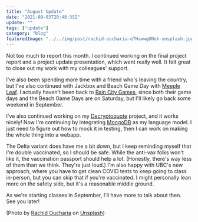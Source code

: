 ```yaml
---
title: "August Update"
date: "2021-09-03T20:48:35Z"
update: ""
tags: ["update"]
category: "blog"
featuredImage: "../../img/post/rachid-oucharia-eTHawwgUNek-unsplash.jpg"
---
```


Not too much to report this month. I continued working on the final project report and a project update presentation, which went really well. It felt great to close out my work with my colleagues' support.

I've also been spending more time with a friend who's leaving the country, but I've also continued with Jackbox and Beach Game Day with [Meeple Leaf](https://www.meetup.com/Meeple-Leaf/). I actually haven't been back to [Rain City Games](https://www.raincity.games/), since both their game days and the Beach Game Days are on Saturday, but I'll likely go back some weekend in September.

I've also continued working on my [Decryptoquote](/projects/20190716-decryptoquote/) project, and it works nicely! Now I'm continuing by integrating [MongoDB](https://www.mongodb.com/) as my language model. I just need to figure out how to mock it in testing, then I can work on making the whole thing into a webapp.

The Delta variant does have me a bit down, but I keep reminding myself that I'm double vaccinated, so I should be safe. While the anti-vax folks won't like it, the vaccination passport should help a lot. (Honestly, there's way less of them than we think. They're just loud.) I'm also happy with UBC's new approach, where you have to get clean COVID tests to keep going to class in-person, but you can skip that if you're vaccinated. I might personally lean more on the safety side, but it's a reasonable middle ground. 

As we're starting classes in September, I'll have more to talk about then. See you later!

(Photo by [Rachid Oucharia](https://unsplash.com/@rachidnl?utm_source=unsplash&utm_medium=referral&utm_content=creditCopyText) 
on [Unsplash](https://unsplash.com/s/photos/august?utm_source=unsplash&utm_medium=referral&utm_content=creditCopyText))
  